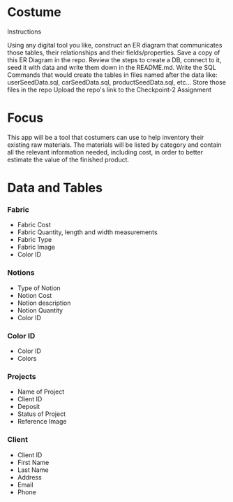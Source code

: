# Costume

Instructions


Using any digital tool you like, construct an ER diagram that communicates those tables, their relationships and their fields/properties.
Save a copy of this ER Diagram in the repo.
Review the steps to create a DB, connect to it, seed it with data and write them down in the README.md.
Write the SQL Commands that would create the tables in files named after the data like: userSeedData.sql, carSeedData.sql, productSeedData.sql, etc...
Store those files in the repo
Upload the repo's link to the Checkpoint-2 Assignment

# Focus
This app will be a tool that costumers can use to help inventory their existing raw materials. The materials will be listed by category and contain all the relevant information needed, including cost, in order to better estimate the value of the finished product. 

# Data and Tables
### Fabric
* Fabric Cost
* Fabric Quantity, length and width measurements
* Fabric Type
* Fabric Image
* Color ID

### Notions
* Type of Notion
* Notion Cost
* Notion description
* Notion Quantity
* Color ID

### Color ID
* Color ID
* Colors

### Projects
* Name of Project
* Client ID
* Deposit
* Status of Project
* Reference Image

### Client
* Client ID
* First Name
* Last Name
* Address 
* Email
* Phone 

